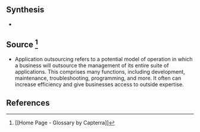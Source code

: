 ## Synthesis
- 
## Source [^1]
- Application outsourcing refers to a potential model of operation in which a business will outsource the management of its entire suite of applications. This comprises many functions, including development, maintenance, troubleshooting, programming, and more. It often can increase efficiency and give businesses access to outside expertise.
## References

[^1]: [[Home Page - Glossary by Capterra]]